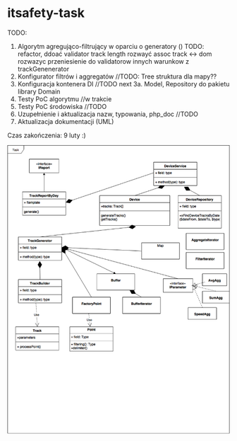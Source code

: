 # itsafety-task
TODO:
1. Algorytm agregująco-filtrujący w oparciu o generatory ()   TODO: refactor, ddoać  validator track length  rozwayć assoc track <-> dom rozwazyc przeniesienie do validatorow innych warunkow z trackGenenerator
2. Konfigurator filtrów i aggregatów     //TODO: Tree struktura dla mapy??
3. Konfiguracja kontenera DI //TODO  next
3a. Model, Repository do pakietu library Domain
4. Testy PoC algorytmu    //w trakcie 
5. Testy PoC środowiska  //TODO
6. Uzupełnienie i aktualizacja nazw, typowania, php_doc //TODO
7. Aktualizacja dokumentacji (UML)  

Czas zakończenia: 9 luty :)

![img](https://github.com/mariuszmilko/itsafety-task/blob/master/itsafety.png)

